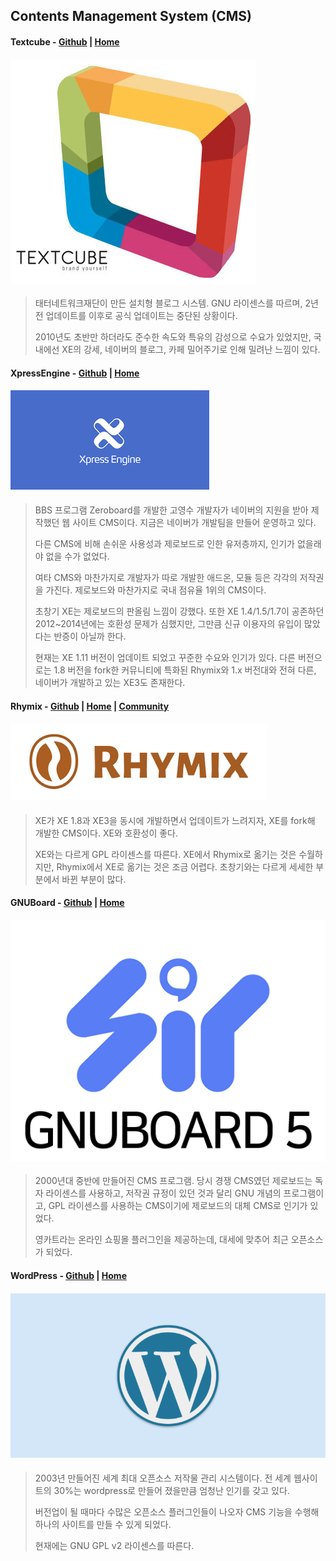 ## Contents Management System \(CMS\)

#### **Textcube** - [Github](https://github.com/Needlworks/Textcube) \| [Home](http://www.textcube.org/)

#### ![](/assets/download_blog.jpg)

> 태터네트워크재단이 만든 설치형 블로그 시스템. GNU 라이센스를 따르며, 2년전 업데이트를 이후로 공식 업데이트는 중단된 상황이다.
>
> 2010년도 초반만 하더라도 준수한 속도와 특유의 감성으로 수요가 있었지만, 국내에선 XE의 강세, 네이버의 블로그, 카페 밀어주기로 인해 밀려난 느낌이 있다.

#### **XpressEngine** - [Github](https://github.com/xpressengine/xe-core) \| [Home](https://www.xpressengine.com)

#### ![](/assets/3453545567.png)

> BBS 프로그램 Zeroboard를 개발한 고영수 개발자가 네이버의 지원을 받아 제작했던 웹 사이트 CMS이다. 지금은 네이버가 개발팀을 만들어 운영하고 있다.
>
> 다른 CMS에 비해 손쉬운 사용성과 제로보드로 인한 유저층까지, 인기가 없을래야 없을 수가 없었다.
>
> 여타 CMS와 마찬가지로 개발자가 따로 개발한 애드온, 모듈 등은 각각의 저작권을 가진다. 제로보드와 마찬가지로 국내 점유율 1위의 CMS이다.
>
> 초창기 XE는 제로보드의 판올림 느낌이 강했다. 또한 XE 1.4/1.5/1.7이 공존하던 2012~2014년에는 호환성 문제가 심했지만, 그만큼 신규 이용자의 유입이 많았다는 반증이 아닐까 한다.
>
> 현재는 XE 1.11 버전이 업데이트 되었고 꾸준한 수요와 인기가 있다. 다른 버전으로는 1.8 버전을 fork한 커뮤니티에 특화된 Rhymix와 1.x 버전대와 전혀 다른, 네이버가 개발하고 있는 XE3도 존재한다.

#### **Rhymix** - [Github](https://github.com/rhymix/rhymix) \| [Home](https://rhymix.org/) \| [Community](https://xetown.com/)

#### ![](/assets/dsdf.png)

> XE가 XE 1.8과 XE3을 동시에 개발하면서 업데이트가 느려지자, XE를 fork해 개발한 CMS이다. XE와 호환성이 좋다.
>
> XE와는 다르게 GPL 라이센스를 따른다. XE에서 Rhymix로 옮기는 것은 수월하지만, Rhymix에서 XE로 옮기는 것은 조금 어렵다. 초창기와는 다르게 세세한 부분에서 바뀐 부분이 많다.

#### **GNUBoard** - [Github](https://github.com/gnuboard/gnuboard5) \| [Home](https://sir.kr/)

#### ![](/assets/11_XE_ver_rev_512-copy-1.png)

> 2000년대 중반에 만들어진 CMS 프로그램. 당시 경쟁 CMS였던 제로보드는 독자 라이센스를 사용하고, 저작권 규정이 있던 것과 달리 GNU 개념의 프로그램이고, GPL 라이센스를 사용하는 CMS이기에 제로보드의 대체 CMS로 인기가 있었다.
>
> 영카트라는 온라인 쇼핑몰 플러그인을 제공하는데, 대세에 맞추어 최근 오픈소스가 되었다.

#### **WordPress** - [Github](https://github.com/WordPress/WordPress) \| [Home](https://ko.wordpress.com/)

#### ![](/assets/wp-1200.png)

> 2003년 만들어진 세계 최대 오픈소스 저작물 관리 시스템이다. 전 세계 웹사이트의 30%는 wordpress로 만들어 졌을만큼 엄청난 인기를 갖고 있다.
>
> 버전업이 될 때마다 수많은 오픈소스 플러그인들이 나오자 CMS 기능을 수행해 하나의 사이트를 만들 수 있게 되었다.
>
> 현재에는 GNU GPL v2 라이센스를 따른다.



